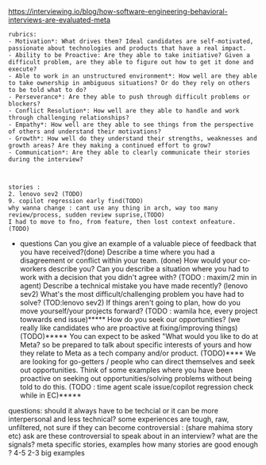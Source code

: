 https://interviewing.io/blog/how-software-engineering-behavioral-interviews-are-evaluated-meta

    rubrics:
    - Motivation*: What drives them? Ideal candidates are self-motivated, passionate about technologies and products that have a real impact.
    - Ability to be Proactive: Are they able to take initiative? Given a difficult problem, are they able to figure out how to get it done and execute?
    - Able to work in an unstructured environment*: How well are they able to take ownership in ambiguous situations? Or do they rely on others to be told what to do?
    - Perseverance*: Are they able to push through difficult problems or blockers?
    - Conflict Resolution*: How well are they able to handle and work through challenging relationships?
    - Empathy*: How well are they able to see things from the perspective of others and understand their motivations?
    - Growth*: How well do they understand their strengths, weaknesses and growth areas? Are they making a continued effort to grow?
    - Communication*: Are they able to clearly communicate their stories during the interview?


    
    stories :
    2. lenovo sev2 (TODO)
    9. copilot regression early find(TODO)
    why wanna change : cant use any thing in arch, way too many review/process, sudden review suprise,(TODO)
    I had to move to fno, from feature, then lost context onfeature. (TODO)


- questions
Can you give an example of a valuable piece of feedback that you have received?(done)
Describe a time where you had a disagreement or conflict within your team. (done)
How would your co-workers describe you?
Can you describe a situation where you had to work with a decision that you didn't agree with? (TODO : maxim/2 min in agent)
Describe a technical mistake you have made recently? (lenovo sev2)
What's the most difficult/challenging problem you have had to solve? (TOD:lenovo sev2)
If things aren't going to plan, how do you move yourself/your projects forward? (TODO : wamila hce, every project towwards end issue)*****
How do you seek our opportunities? (we really like candidates who are proactive at fixing/improving things) (TODO)*****
You can expect to be asked "What would you like to do at Meta? so be prepared to talk about specific interests of yours and how they relate to Meta as a tech company and/or product. (TODO)****
We are looking for go-getters / people who can direct themselves and seek out opportunities. Think of some examples where you have been proactive on seeking out opportunities/solving problems without being told to do this. (TODO : time agent scale issue/copilot regression check while in EC)*****



questions:
should it always have to be techcial or it can be more interpersonal and less technical?
some experiences are tough, raw, unfiltered, not sure if they can become controversial : (share mahima story etc) ask are these controversial to speak about in an interview?
what are the signals?
meta specific stories, examples
how many stories are good enough ? 4-5
    2-3 big examples